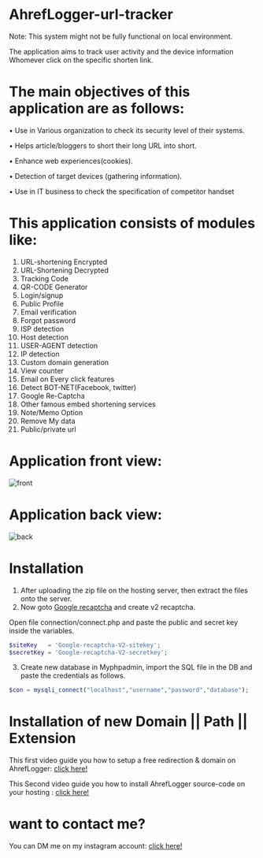 # AhrefLogger-url-tracker
Note: This system might not be fully functional on local environment.

The application aims to track user activity and the device information Whomever click on the
specific shorten link.

# The main objectives of this application are as follows:

• Use in Various organization to check its security level of their systems.

• Helps article/bloggers to short their long URL into short.

• Enhance web experiences(cookies).

• Detection of target devices (gathering information).

• Use in IT business to check the specification of competitor handset 

# This application consists of modules like:
 1. URL-shortening Encrypted
 2. URL-Shortening Decrypted
 3. Tracking Code
 4. QR-CODE Generator
 5. Login/signup
 6. Public Profile
 7. Email verification
 8. Forgot password
 9. ISP detection
10. Host detection
11. USER-AGENT detection
12. IP detection
13. Custom domain generation
14. View counter
15. Email on Every click features
16. Detect BOT-NET(Facebook, twitter)
17. Google Re-Captcha
18. Other famous embed shortening services
19. Note/Memo Option
20. Remove My data
21. Public/private url

# Application front view:
![front](https://i.ibb.co/XYwqqPb/Untitled.png)

# Application back view:

![back](https://i.ibb.co/gvPV61k/Untitled.png)

# Installation 
1. After uploading the zip file on the hosting server, then extract the files onto the server.
2. Now goto [Google recaptcha](https://www.google.com/recaptcha/admin/create) and create v2 recaptcha.
 
 Open file connection/connect.php and paste the public and secret key inside the variables.
 ```php
 $siteKey   = 'Google-recaptcha-V2-sitekey';
 $secretKey = 'Google-recaptcha-V2-secretkey';
 ```
 
 3. Create new database in Myphpadmin, import the SQL file in the DB and paste the credentials as follows.
 ```php
 $con = mysqli_connect("localhost","username","password","database");
 ```

# Installation of new Domain || Path || Extension
This first video guide you how to setup a free redirection & domain on AhrefLogger: [click here!](https://youtu.be/3iyihNIdw5M)

This Second video guide you how to install AhrefLogger source-code on your hosting : [click here!](https://youtu.be/LS-JD2VaxFA)

# want to contact me?
You can DM me on my instagram account: [click here!](https://www.instagram.com/code_lone/?hl=en)

